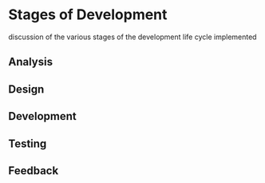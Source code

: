 # Stages of Development
discussion of the various stages of the development life cycle implemented

## Analysis

## Design

## Development

## Testing

## Feedback
